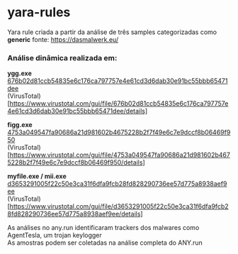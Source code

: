 # yara-rules

Yara rule criada a partir da análise de três samples categorizadas como **generic**
fonte: https://dasmalwerk.eu/

### Análise dinâmica realizada em: 

**ygg.exe**  
[676b02d81ccb54835e6c176ca797757e4e61cd3d6dab30e91bc55bbb65471dee](https://any.run/report/676b02d81ccb54835e6c176ca797757e4e61cd3d6dab30e91bc55bbb65471dee/a735a612-0918-48f2-8c06-54b58edfb8f1)  
(VirusTotal)[https://www.virustotal.com/gui/file/676b02d81ccb54835e6c176ca797757e4e61cd3d6dab30e91bc55bbb65471dee/details]

**figg.exe**  
[4753a049547fa90686a21d981602b4675228b2f7f49e6c7e9dccf8b06469f950](https://any.run/report/4753a049547fa90686a21d981602b4675228b2f7f49e6c7e9dccf8b06469f950/336a56c0-0a91-4d99-b284-3fb343ed1733)  
(VirusTotal)[https://www.virustotal.com/gui/file/4753a049547fa90686a21d981602b4675228b2f7f49e6c7e9dccf8b06469f950/details]

**myfile.exe / mii.exe**  
[d3653291005f22c50e3ca31f6dfa9fcb28fd828290736ee57d775a8938aef9ee](https://any.run/report/d3653291005f22c50e3ca31f6dfa9fcb28fd828290736ee57d775a8938aef9ee/d639cd13-995d-4415-833a-3ab8cc850648)  
(VirusTotal)[https://www.virustotal.com/gui/file/d3653291005f22c50e3ca31f6dfa9fcb28fd828290736ee57d775a8938aef9ee/details]

As análises no any.run identificaram trackers dos malwares como AgentTesla, um trojan keylogger  
As amostras podem ser coletadas na análise completa do ANY.run  
